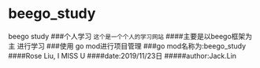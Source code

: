 # beego_study
beego study
###个人学习
``这个是一个个人的学习网站``
####主要是以beego框架为主  进行学习
###使用 go mod进行项目管理
###go mod名称为:beego_study
####Rose Liu, I MISS U 
####date:2019/11/23日
#####author:Jack.Lin